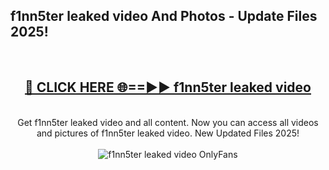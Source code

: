 <h2>f1nn5ter leaked video And Photos - Update Files 2025!</h2>
<br>
<div align="center">
<h2><a href="https://top-ai-tools.click/QrbHav" rel="nofollow">🔴 CLICK HERE 🌐==►► f1nn5ter leaked video</a></h2>
<br>
Get f1nn5ter leaked video and all content. Now you can access all videos and pictures of f1nn5ter leaked video. New Updated Files 2025!
<br>
<br>
<a href="https://top-ai-tools.click/QrbHav" rel="nofollow" data-target="animated-image.originalLink"><img src="https://i.ibb.co.com/WyWwxjT/player-gif2.gif" alt="f1nn5ter leaked video OnlyFans" style="max-width: 100%; display: inline-block;" data-target="animated-image.originalImage"></a>
</div>
<br>